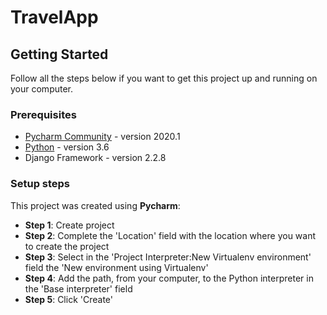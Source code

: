# TravelApp


## Getting Started

Follow all the steps below if you want to get this project up and running on your computer.

### Prerequisites

* [Pycharm Community](https://www.jetbrains.com/pycharm/) - version 2020.1
* [Python](https://www.python.org/downloads/release/python-360/) - version 3.6
* Django Framework - version 2.2.8

### Setup steps

This project was created using <strong>Pycharm</strong>:

* <strong>Step 1</strong>: Create project
* <strong>Step 2</strong>: Complete the 'Location' field with the location where you want to create the project
* <strong>Step 3</strong>: Select in the 'Project Interpreter:New Virtualenv environment' field the 'New environment using Virtualenv'
* <strong>Step 4</strong>: Add the path, from your computer, to the Python interpreter in the 'Base interpreter' field
* <strong>Step 5</strong>: Click 'Create'
